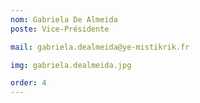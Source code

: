 ```yaml
---
nom: Gabriela De Almeida
poste: Vice-Présidente

mail: gabriela.dealmeida@ye-mistikrik.fr

img: gabriela.dealmeida.jpg

order: 4
---
```

